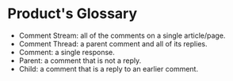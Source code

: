 # Product's Glossary

* Comment Stream: all of the comments on a single article/page.
* Comment Thread: a parent comment and all of its replies.
* Comment: a single response.
* Parent: a comment that is not a reply.
* Child: a comment that is a reply to an earlier comment.
